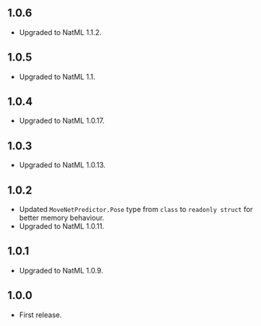 ## 1.0.6
+ Upgraded to NatML 1.1.2.

## 1.0.5
+ Upgraded to NatML 1.1.

## 1.0.4
+ Upgraded to NatML 1.0.17.

## 1.0.3
+ Upgraded to NatML 1.0.13.

## 1.0.2
+ Updated `MoveNetPredictor.Pose` type from `class` to `readonly struct` for better memory behaviour.
+ Upgraded to NatML 1.0.11.

## 1.0.1
+ Upgraded to NatML 1.0.9.

## 1.0.0
+ First release.
